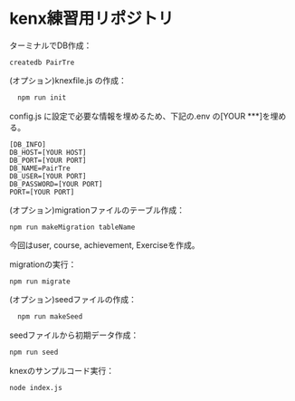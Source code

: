 # kenx練習用リポジトリ

ターミナルでDB作成：
```
createdb PairTre
```

(オプション)knexfile.js の作成：
```bash
  npm run init
```
config.js に設定で必要な情報を埋めるため、下記の.env の[YOUR ***]を埋める。

```
[DB_INFO]
DB_HOST=[YOUR HOST]
DB_PORT=[YOUR PORT]
DB_NAME=PairTre
DB_USER=[YOUR PORT]
DB_PASSWORD=[YOUR PORT]
PORT=[YOUR PORT]
```

(オプション)migrationファイルのテーブル作成：
```
npm run makeMigration tableName
```
今回はuser, course, achievement, Exerciseを作成。

migrationの実行：
```
npm run migrate
```

(オプション)seedファイルの作成：
```bash
  npm run makeSeed
```

seedファイルから初期データ作成：

```bash
npm run seed
```

knexのサンプルコード実行：
```bash
node index.js
```
